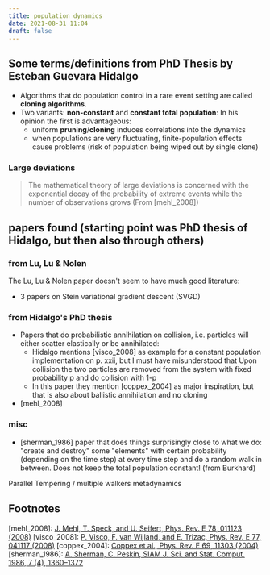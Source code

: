 ```yaml
---
title: population dynamics
date: 2021-08-31 11:04
draft: false
---
```



## Some terms/definitions from PhD Thesis by Esteban Guevara Hidalgo

- Algorithms that do population control in a rare event setting are called **cloning algorithms**.
- Two variants: **non-constant** and **constant total population**: In his opinion the first is advantageous:
  - uniform **pruning**/**cloning** induces correlations into the dynamics
  - when populations are very fluctuating, finite-population effects cause problems (risk of population being wiped out by single clone)

### Large deviations
> The mathematical theory of large deviations is concerned with the exponential decay of the probability of extreme events while the number of observations grows (From [mehl_2008])



## papers found (starting point was PhD thesis of Hidalgo, but then also through others)


### from Lu, Lu & Nolen
The Lu, Lu & Nolen paper doesn't seem to have much good literature:
 - 3 papers on Stein variational gradient descent (SVGD)

### from Hidalgo's PhD thesis
- Papers that do probabilistic annihilation on collision, i.e. particles will either scatter elastically or be annihilated:
  - Hidalgo mentions [visco_2008] as example for a constant population implementation on p. xxii, but I must have misunderstood that
    Upon collision the two particles are removed from the system with fixed probability p and do collision with 1-p
  - In this paper they mention [coppex_2004] as major inspiration, but that is also about ballistic annihilation and no cloning
- [mehl_2008]



### misc
- [sherman_1986] paper that does things surprisingly close to what we do: "create and destroy" some "elements" with certain probability (depending on the time step) at every time step and do a random walk in between. Does not keep the total population constant! (from Burkhard)

Parallel Tempering / multiple walkers metadynamics


## Footnotes

[mehl_2008]: [J. Mehl, T. Speck, and U. Seifert, Phys. Rev. E 78, 011123 (2008)](https://doi.org/10.1103/PhysRevE.78.011123)
[visco_2008]: [P. Visco, F. van Wijland, and E. Trizac, Phys. Rev. E 77, 041117 (2008)](https://doi.org/10.1103/PhysRevE.77.041117)
[coppex_2004]: [Coppex et al., Phys. Rev. E 69, 11303 (2004)](https://doi.org/10.1103/PhysRevE.69.011303)
[sherman_1986]: [A. Sherman, C. Peskin, SIAM J. Sci. and Stat. Comput. 1986, 7 (4), 1360–1372](https://doi.org/10.1137/0907090)
